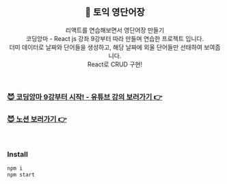 <h2 align="center">📖 토익 영단어장</h2>
<p align="center">
리액트를 연습해보면서 영단어장 만들기<br>
코딩앙마 - React js 강좌 9강부터 따라 만들며 연습한 프로젝트 입니다.<br>
더미 데이터로 날짜와 단어들을 생성하고, 해당 날짜에 외울 단어들만 선태하여 보여줍니다.<br>
React로 CRUD 구현!
</p>

<br>

### [😈 코딩앙마 9강부터 시작! - 유튜브 강의 보러가기 👉](https://www.youtube.com/watch?v=89jyGFktI40&list=PLZKTXPmaJk8J_fHAzPLH8CJ_HO_M33e7-&index=9)

### [😈 노션 보러가기 👉](https://hyerimiya.notion.site/9-15-voca-toy-project-b2447f734696456fb6635ffba8b62b90?pvs=4)

<br>

### Install

```bash
npm i
npm start
```
